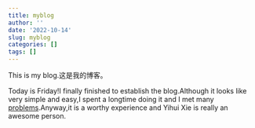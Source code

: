 ```yaml
---
title: myblog
author: ''
date: '2022-10-14'
slug: myblog
categories: []
tags: []
---
```



This is my blog.这是我的博客。

Today is Friday!I finally finished to establish the blog.Although it looks like very simple and easy,I spent a longtime doing it and I met many [problems](https://guoqin77.netlify.app/2022/10/27/problems-blog-establish/).Anyway,it is a worthy experience and Yihui Xie is really an awesome person.